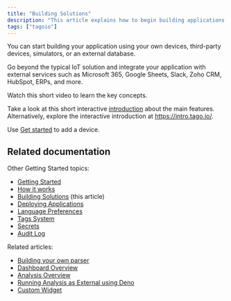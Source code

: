 ```yaml
---
title: "Building Solutions"
description: "This article explains how to begin building applications on TagoIO using your own or third-party devices, simulators, or external databases, and how to integrate with external services; it also includes an introductory video and links to getting-started resources."
tags: ["tagoio"]
---
```

You can start building your application using your own devices, third-party devices, simulators, or an external database.

Go beyond the typical IoT solution and integrate your application with external services such as Microsoft 365, Google Sheets, Slack, Zoho CRM, HubSpot, ERPs, and more.

Watch this short video to learn the key concepts.

<!-- Image placeholder removed for build -->

Take a look at this short interactive [introduction](https://tago.io/demo) about the main features. Alternatively, explore the interactive introduction at https://intro.tago.io/.

Use [Get started](../getting-started) to add a device.

## Related documentation

Other Getting Started topics:
- [Getting Started](../getting-started)
- [How it works](./how-it-works)
- [Building Solutions](#) (this article)
- [Deploying Applications](./deploying-applications)
- [Language Preferences](./language-preferences)
- [Tags System](../data-management/tags-system)
- [Secrets](./secrets)
- [Audit Log](../security/audit-log)

Related articles:
- [Building your own parser](../payload-parser/building-your-own-parser)
- [Dashboard Overview](../dashboards/dashboard-overview)
- [Analysis Overview](../analysis/analysis-overview)
- [Running Analysis as External using Deno](../analysis/running-analysis-as-external-using-deno)
- [Custom Widget](../widgets/custom-widget)
